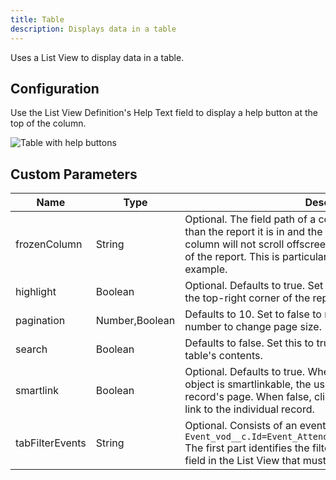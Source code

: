 ```yaml
---
title: Table
description: Displays data in a table
---
```


Uses a List View to display data in a table.

## Configuration

Use the List View Definition's Help Text field to display a help button at the top of the column.

![Table with help buttons](/static/img/report-table-help.png "Table with help buttons")


## Custom Parameters

| Name                | Type  | Description |
|---------------------|-------|-------------|
| frozenColumn        | String  | Optional. The field path of a column. When the table is bigger than the report it is in and the user scrolls horizontally, this column will not scroll offscreen. It will remain stuck to the left of the report. This is particularly useful for Account names, for example. |
| highlight           | Boolean  | Optional. Defaults to true. Set to false to hide the row count in the top-right corner of the report. |
| pagination          | Number,Boolean | Defaults to 10. Set to false to remove all pagination. Set to a number to change page size. |
| search              | Boolean | Defaults to false. Set this to true to enable searching the table's contents. | 
| smartlink           | Boolean  | Optional. Defaults to true. When true, if the List View's main object is smartlinkable, the user can click on a row to view the record's page. When false, clicking on the row does not smart link to the individual record. | 
| tabFilterEvents     | String  | Optional. Consists of an event name and a field path. `Event_vod__c.Id=Event_Attendee_vod__c.Medical_Event_vod__c` The first part identifies the filter. The second part identifies the field in the List View that must match the filter's value. |

